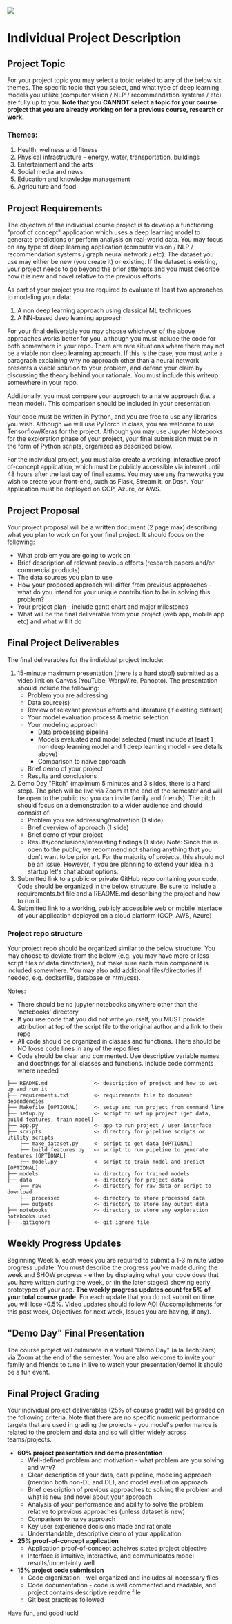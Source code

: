 ![](https://storage.googleapis.com/aipi_datasets/Duke-AIPI-Logo.png)

# Individual Project Description

## Project Topic
For your project topic you may select a topic related to any of the below six themes.  The specific topic that you select, and what type of deep learning models you utilize (computer vision / NLP / recommendation systems / etc) are fully up to you.  **Note that you CANNOT select a topic for your course project that you are already working on for a previous course, research or work.**

### Themes:
1)	Health, wellness and fitness
2)	Physical infrastructure – energy, water, transportation, buildings
3)	Entertainment and the arts
4)	Social media and news
5)	Education and knowledge management
6)	Agriculture and food

## Project Requirements
The objective of the individual course project is to develop a functioning "proof of concept" application which uses a deep learning model to generate predictions or perform analysis on real-world data.  You may focus on any type of deep learning application (computer vision / NLP / recommendation systems / graph neural network / etc).  The dataset you use may either be new (you create it) or existing.  If the dataset is existing, your project needs to go beyond the prior attempts and you must describe how it is new and novel relative to the previous efforts.

As part of your project you are required to evaluate at least two approaches to modeling your data:
1) A non deep learning approach using classical ML techniques
2) A NN-based deep learning approach  

For your final deliverable you may choose whichever of the above approaches works better for you, although you must include the code for both somewhere in your repo.  There are rare situations where there may not be a viable non deep learning approach.  If this is the case, you must write a paragraph explaining why no approach other than a neural network presents a viable solution to your problem, and defend your claim by discussing the theory behind your rationale.  You must include this writeup somewhere in your repo.

Additionally, you must compare your approach to a naive approach (i.e. a mean model). This comparison should be included in your presentation.

Your code must be written in Python, and you are free to use any libraries you wish.  Although we will use PyTorch in class, you are welcome to use Tensorflow/Keras for the project.  Although you may use Jupyter Notebooks for the exploration phase of your project, your final submission must be in the form of Python scripts, organized as described below.  

For the individual project, you must also create a working, interactive proof-of-concept application, which must be publicly accessible via internet until 48 hours after the last day of final exams.  You may use any frameworks you wish to create your front-end, such as Flask, Streamlit, or Dash.  Your application must be deployed on GCP, Azure, or AWS.

## Project Proposal
Your project proposal will be a written document (2 page max) describing what you plan to work on for your final project.  It should focus on the following:  
- What problem you are going to work on  
- Brief description of relevant previous efforts (research papers and/or commercial products)  
- The data sources you plan to use  
- How your proposed approach will differ from previous approaches - what do you intend for your unique contribution to be in solving this problem?  
- Your project plan - include gantt chart and major milestones  
- What will be the final deliverable from your project (web app, mobile app etc) and what will it do

## Final Project Deliverables
The final deliverables for the individual project include:  
1) 15-minute maximum presentation (there is a hard stop!) submitted as a video link on Canvas (YouTube, WarpWire, Panopto). The presentation should include the following:  
    - Problem you are addressing  
    - Data source(s)
    - Review of relevant previous efforts and literature (if existing dataset)
    - Your model evaluation process & metric selection
    - Your modeling approach
        - Data processing pipeline  
        - Models evaluated and model selected (must include at least 1 non deep learning model and 1 deep learning model - see details above)
        - Comparison to naive approach
    - Brief demo of your project  
    - Results and conclusions
2) Demo Day "Pitch" (maximum 5 minutes and 3 slides, there is a hard stop). The pitch will be live via Zoom at the end of the semester and will be open to the public (so you can invite family and friends). The pitch should focus on a demonstration to a wider audience and should connsist of:
    - Problem you are addressing/motivation (1 slide)
    - Brief overview of approach (1 slide)
    - Brief demo of your project
    - Results/conclusions/interesting findings (1 slide)
Note: Since this is open to the public, we recommend not sharing anything that you don't want to be prior art. For the majority of projects, this should not be an issue. However, if you are planning to extend your idea in a startup let's chat about options.
3) Submitted link to a public or private GitHub repo containing your code.  Code should be organized in the below structure.  Be sure to include a requirements.txt file and a README.md describing the project and how to run it.
4) Submitted link to a working, publicly accessible web or mobile interface of your application deployed on a cloud platform (GCP, AWS, Azure)

### Project repo structure
Your project repo should be organized similar to the below structure.  You may choose to deviate from the below (e.g. you may have more or less script files or data directories), but make sure each main component is included somewhere.  You may also add additional files/directories if needed, e.g. dockerfile, database or html/css).

Notes:  
- There should be no jupyter notebooks anywhere other than the 'notebooks' directory
- If you use code that you did not write yourself, you MUST provide attribution at top of the script file to the original author and a link to their repo 
- All code should be organized in classes and functions.  There should be NO loose code lines in any of the repo files 
- Code should be clear and commented.  Use descriptive variable names and docstrings for all classes and functions.  Include code comments where needed

```
├── README.md               <- description of project and how to set up and run it
├── requirements.txt        <- requirements file to document dependencies
├── Makefile [OPTIONAL]     <- setup and run project from command line
├── setup.py                <- script to set up project (get data, build features, train model)
├── app.py                  <- app to run project / user interface
├── scripts                 <- directory for pipeline scripts or utility scripts
    ├── make_dataset.py     <- script to get data [OPTIONAL]
    ├── build_features.py   <- script to run pipeline to generate features [OPTIONAL]
    ├── model.py            <- script to train model and predict [OPTIONAL]
├── models                  <- directory for trained models
├── data                    <- directory for project data
    ├── raw                 <- directory for raw data or script to download
    ├── processed           <- directory to store processed data
    ├── outputs             <- directory to store any output data
├── notebooks               <- directory to store any exploration notebooks used
├── .gitignore              <- git ignore file
```

## Weekly Progress Updates
Beginning Week 5, each week you are required to submit a 1-3 minute video progress update.  You must describe the progress you've made during the week and SHOW progress - either by displaying what your code does that you have written during the week, or (in the later stages) showing early prototypes of your app.  **The weekly progress updates count for 5% of your total course grade.**  For each update that you do not submit on time, you will lose -0.5%. Video updates should follow AOI (Accomplishments for this past week, Objectives for next week, Issues you are having, if any).

## "Demo Day" Final Presentation
The course project will culminate in a virtual "Demo Day" (a la TechStars) via Zoom at the end of the semester.  You are also welcome to invite your family and friends to tune in live to watch your presentation/demo!  It should be a fun event.

## Final Project Grading
Your individual project deliverables (25% of course grade) will be graded on the following criteria.  Note that there are no specific numeric performance targets that are used in grading the projects - you model's performance is related to the problem and data and so will differ widely across teams/projects.

- **60% project presentation and demo presentation**
    - Well-defined problem and motivation - what problem are you solving and why?
    - Clear description of your data, data pipeline, modeling approach (mention both non-DL and DL), and model evaluation approach
    - Brief description of previous approaches to solving the problem and what is new and novel about your approach
    - Analysis of your performance and ability to solve the problem relative to previous approaches (unless dataset is new)
    - Comparison to naive approach
    - Key user experience decisions made and rationale
    - Understandable, descriptive demo of your application
- **25% proof-of-concept application**  
    - Application proof-of-concept acheives stated project objective
    - Interface is intuitive, interactive, and communicates model results/uncertainty well
- **15% project code submission**  
    - Code organization - well organized and includes all necessary files
    - Code documentation - code is well commented and readable, and project contains descriptive readme file
    - Git best practices followed

Have fun, and good luck!
